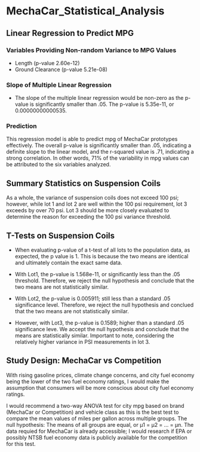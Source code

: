# MechaCar_Statistical_Analysis

## Linear Regression to Predict MPG  
### Variables Providing Non-random Variance to MPG Values  
* Length (p-value 2.60e-12)  
* Ground Clearance (p-value 5.21e-08)  

### Slope of Multiple Linear Regression  
* The slope of the multiple linear regression would be non-zero as the p-value is significantly smaller than .05.  The p-value is 5.35e-11, or 0.00000000000535.

### Prediction
This regression model is able to predict mpg of MechaCar prototypes effectively.  The overall p-value is significantly smaller than .05, indicating a definite slope to the linear model, and the r-squared value is .71, indicating a strong correlation.  In other words, 71% of the variability in mpg values can be attributed to the six variables analyzed.

## Summary Statistics on Suspension Coils

As a whole, the variance of suspension coils does not exceed 100 psi; however, while lot 1 and lot 2 are well within the 100 psi requirement, lot 3 exceeds by over 70 psi.  Lot 3 should be more closely evaluated to determine the reason for exceeding the 100 psi variance threshold.

## T-Tests on Suspension Coils
* When evaluating p-value of a t-test of all lots to the population data, as expected, the p value is 1.  This is because the two means are identical and ultimately contain the exact same data.  

* With Lot1, the p-value is 1.568e-11, or significantly less than the .05 threshold.  Therefore, we reject the null hypothesis and conclude that the two means are not statistically similar.  

* With Lot2, the p-value is 0.005911; still less than a standard .05 significance level.  Therefore, we reject the null hypothesis and conclued that the two means are not statistically similar.  

* However, with Lot3, the p-value is 0.1589; higher than a standard .05 significance leve.  We accept the null hypothesis and conclude that the means are statistically similar.  Important to note, considering the relatively higher variance in PSI measurements in lot 3.  

## Study Design: MechaCar vs Competition

With rising gasoline prices, climate change concerns, and city fuel economy being the lower of the two fuel economy ratings, I would make the assumption that consumers will be more conscious about city fuel economy ratings.  

I would recommend a two-way ANOVA test for city mpg based on brand (MechaCar or Competition) and vehicle class as this is the best test to compare the mean values of miles per gallon across multiple groups.  The null hypothesis:  The means of all groups are equal, or µ1 = µ2 = … = µn.  The data requied for MechaCar is already accessible; I would research if EPA or possibly NTSB fuel economy data is publicly available for the competition for this test.  
